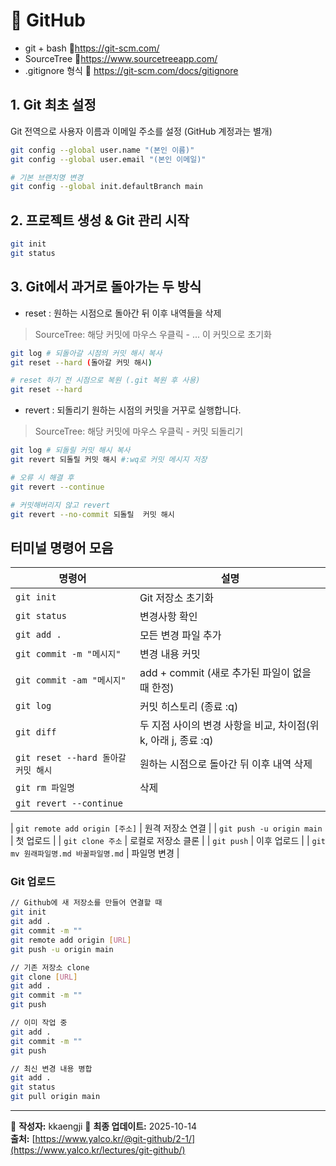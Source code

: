# 🧭 GitHub 
- git + bash 🔗https://git-scm.com/
- SourceTree 🔗https://www.sourcetreeapp.com/
- .gitignore 형식 🔗 https://git-scm.com/docs/gitignore
  
## 1. Git 최초 설정
Git 전역으로 사용자 이름과 이메일 주소를 설정 (GitHub 계정과는 별개)
```bash
git config --global user.name "(본인 이름)"
git config --global user.email "(본인 이메일)"

# 기본 브랜치명 변경
git config --global init.defaultBranch main
```

## 2. 프로젝트 생성 & Git 관리 시작
```bash
git init
git status
```

## 3. Git에서 과거로 돌아가는 두 방식
- reset : 원하는 시점으로 돌아간 뒤 이후 내역들을 삭제
> SourceTree: 해당 커밋에 마우스 우클릭 - ... 이 커밋으로 초기화
```bash
git log # 되돌아갈 시점의 커밋 해시 복사
git reset --hard (돌아갈 커밋 해시)

# reset 하기 전 시점으로 복원 (.git 복원 후 사용)
git reset --hard 
```


- revert : 되돌리기 원하는 시점의 커밋을 거꾸로 실행합니다.
> SourceTree: 해당 커밋에 마우스 우클릭 - 커밋 되돌리기
```bash
git log # 되돌릴 커밋 해시 복사
git revert 되돌릴 커밋 해시 #:wq로 커밋 메시지 저장

# 오류 시 해결 후
git revert --continue

# 커밋해버리지 않고 revert
git revert --no-commit 되돌릴  커밋 해시
```





## 터미널 명령어 모음
| 명령어 | 설명 |
|--------|------|
| `git init` | Git 저장소 초기화 |
| `git status` | 변경사항 확인 |
| `git add .` | 모든 변경 파일 추가 |
| `git commit -m "메시지"` | 변경 내용 커밋 |
| `git commit -am "메시지"` | add + commit (새로 추가된 파일이 없을 때 한정) |
| `git log` | 커밋 히스토리 (종료 :q) |
| `git diff` | 두 지점 사이의 변경 사항을 비교, 차이점(위 k, 아래 j, 종료 :q) |
| `git reset --hard 돌아갈 커밋 해시` | 원하는 시점으로 돌아간 뒤 이후 내역 삭제 |
| `git rm 파일명` | 삭제 |
| `git revert --continue` | |

| `git remote add origin [주소]` | 원격 저장소 연결 |
| `git push -u origin main` | 첫 업로드 |
| `git clone 주소` | 로컬로 저장소 클론 |
| `git push` | 이후 업로드 |
| `git mv 원래파일명.md 바꿀파일명.md` | 파일명 변경 |

### Git 업로드
```bash
// Github에 새 저장소를 만들어 연결할 때
git init
git add .
git commit -m ""
git remote add origin [URL]
git push -u origin main

// 기존 저장소 clone
git clone [URL]
git add .
git commit -m ""
git push

// 이미 작업 중
git add .
git commit -m ""
git push

// 최신 변경 내용 병합
git add .
git status
git pull origin main

```
---

📘 **작성자:** kkaengji
📅 **최종 업데이트:** 2025-10-14  
**출처:** [https://www.yalco.kr/@git-github/2-1/](https://www.yalco.kr/lectures/git-github/)
